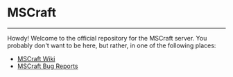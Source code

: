 # MSCraft
------
Howdy! Welcome to the official repository for the MSCraft server. You probably don't want to be here, but rather, in one of the following places:
- [MSCraft Wiki](https://github.com/MSCraftWiki/mscraft/wiki)
- [MSCraft Bug Reports](https://github.com/MSCraftWiki/mscraft/issues)
